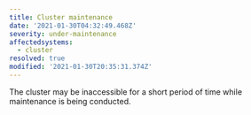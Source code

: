```yaml
---
title: Cluster maintenance
date: '2021-01-30T04:32:49.468Z'
severity: under-maintenance
affectedsystems:
  - cluster
resolved: true
modified: '2021-01-30T20:35:31.374Z'
---
```

The cluster may be inaccessible for a short period of time while maintenance is being conducted.

<!--- language code: en -->
